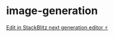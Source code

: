 # image-generation

[Edit in StackBlitz next generation editor ⚡️](https://stackblitz.com/~/github.com/pddhkt/image-generation)